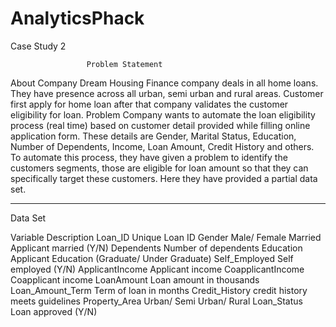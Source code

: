 # AnalyticsPhack
Case Study 2

                     Problem Statement
                     
About Company 
Dream Housing Finance company deals in all home loans. They have presence across all urban, semi urban and rural areas. 
Customer first apply for home loan after that company validates the customer eligibility for loan.
Problem
Company wants to automate the loan eligibility process (real time) based on customer detail provided while filling 
online application form. These details are Gender, Marital Status, Education, Number of Dependents, Income, Loan Amount, 
Credit History and others. To automate this process, they have given a problem to identify the customers segments, 
those are eligible for loan amount so that they can specifically target these customers. Here they have provided a 
partial data set.
________________________________________
Data Set

Variable                	Description
Loan_ID	                  Unique Loan ID
Gender                  	Male/ Female
Married	                  Applicant married (Y/N)
Dependents	              Number of dependents
Education	                Applicant Education (Graduate/ Under Graduate)
Self_Employed	            Self employed (Y/N)
ApplicantIncome	          Applicant income
CoapplicantIncome	        Coapplicant income
LoanAmount	              Loan amount in thousands
Loan_Amount_Term	        Term of loan in months
Credit_History	          credit history meets guidelines
Property_Area	            Urban/ Semi Urban/ Rural
Loan_Status	              Loan approved (Y/N)
